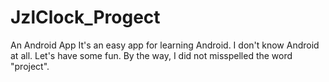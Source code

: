 # JzlClock_Progect
An Android App
It's an easy app for learning Android.
I don't know Android at all.
Let's have some fun.
By the way, I did not misspelled the word "project".
